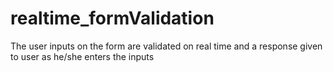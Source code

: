 # realtime_formValidation
The user inputs on the form are validated on real time and a response given to user as he/she enters the inputs
